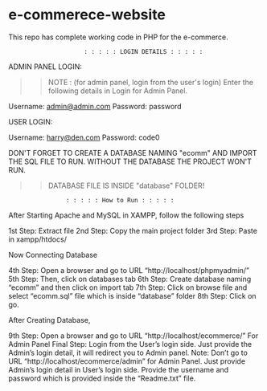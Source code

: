 # e-commerece-website
This repo has complete working code in PHP for the e-commerce. 

                         : : : : : LOGIN DETAILS : : : : : 

ADMIN PANEL LOGIN:

>> NOTE : (for admin panel, login from the user's login)
>>Enter the following details in Login for Admin Panel.

Username: admin@admin.com
Password: password

USER LOGIN:

Username: harry@den.com
Password: code0

DON'T FORGET TO CREATE A DATABASE NAMING "ecomm" AND IMPORT THE SQL FILE TO RUN.
WITHOUT THE DATABASE THE PROJECT WON'T RUN.

>>DATABASE FILE IS INSIDE "database" FOLDER!


                    : : : : : How to Run : : : : : 
After Starting Apache and MySQL in XAMPP, follow the following steps

1st Step: Extract file
2nd Step: Copy the main project folder
3rd Step: Paste in xampp/htdocs/

Now Connecting Database

4th Step: Open a browser and go to URL “http://localhost/phpmyadmin/”
5th Step: Then, click on databases tab
6th Step: Create database naming “ecomm” and then click on import tab
7th Step: Click on browse file and select “ecomm.sql” file which is inside “database” folder
8th Step: Click on go.

After Creating Database,

9th Step: Open a browser and go to URL “http://localhost/ecommerce/”
For Admin Panel
Final Step: Login from the User’s login side. Just provide the Admin’s login detail, it will redirect you to Admin panel.
Note: Don’t go to URL “http://localhost/ecommerce/admin” for Admin Panel. Just provide Admin’s login detail in User’s login side.
Provide the username and password which is provided inside the “Readme.txt” file.
